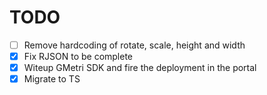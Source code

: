 # TODO

- [ ] Remove hardcoding of rotate, scale, height and width
- [x] Fix RJSON to be complete
- [x] Witeup GMetri SDK and fire the deployment in the portal
- [x] Migrate to TS
